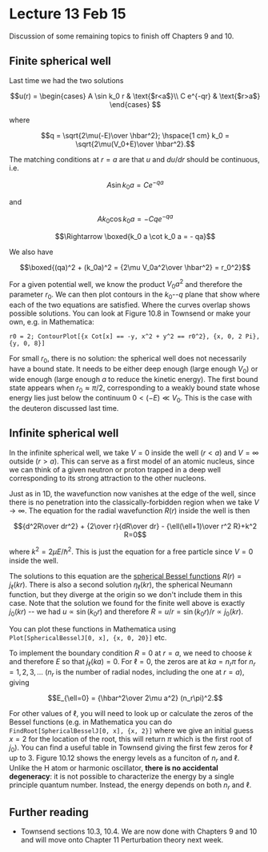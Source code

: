 # Lecture 13 Feb 15

Discussion of some remaining topics to finish off Chapters 9 and 10. 

## Finite spherical well

Last time we had the two solutions

$$u(r) = \begin{cases}  A \sin k_0 r & \text{$r<a$}\\
C e^{-qr} & \text{$r>a$}
\end{cases}
$$

where 

$$q = \sqrt{2\mu(-E)\over \hbar^2}; \hspace{1 cm} k_0 = \sqrt{2\mu(V_0+E)\over \hbar^2}.$$

The matching conditions at $r=a$ are that $u$ and $du/dr$ should be continuous, i.e.

$$A \sin k_0 a = C e^{-qa}$$

and 

$$A k_0 \cos k_0 a = - C q e^{-qa}$$

$$\Rightarrow \boxed{k_0 a \cot k_0 a = - qa}$$

We also have

$$\boxed{(qa)^2 + (k_0a)^2 = {2\mu V_0a^2\over \hbar^2} = r_0^2}$$

For a given potential well, we know the product $V_0a^2$ and therefore the parameter $r_0$. We can then plot contours in the $k_0$--$q$ plane that show where each of the two equations are satisfied. Where the curves overlap shows possible solutions. You can look at Figure 10.8 in Townsend or make your own, e.g. in Mathematica:

```
r0 = 2; ContourPlot[{x Cot[x] == -y, x^2 + y^2 == r0^2}, {x, 0, 2 Pi}, {y, 0, 8}]
```

For small $r_0$, there is no solution: the spherical well does not necessarily have a bound state. It needs to be either deep enough (large enough $V_0$) or wide enough (large enough $a$ to reduce the kinetic energy). The first bound state appears when $r_0\approx \pi/2$, corresponding to a weakly bound state whose energy lies just below the continuum $0<(-E)\ll V_0$. This is the case with the deuteron discussed last time.
 
## Infinite spherical well

In the infinite spherical well, we take $V=0$ inside the well ($r<a$) and $V=\infty$ outside ($r>a$). This can serve as a first model of an atomic nucleus, since we can think of a given neutron or proton trapped in a deep well corresponding to its strong attraction to the other nucleons.

Just as in 1D, the wavefunction now vanishes at the edge of the well, since there is no penetration into the classically-forbidden region when we take $V\rightarrow \infty$. The equation for the radial wavefunction $R(r)$ inside the well is then

$${d^2R\over dr^2} + {2\over r}{dR\over dr} - {\ell(\ell+1)\over r^2 R}+k^2 R=0$$

where $k^2 = 2\mu E/\hbar^2$. This is just the equation for a free particle since $V=0$ inside the well. 

The solutions to this equation are the [spherical Bessel functions](https://en.wikipedia.org/wiki/Bessel_function#Spherical_Bessel_functions) $R(r) = j_\ell(k r)$. There is also a second solution $\eta_\ell(kr)$, the spherical Neumann function, but they diverge at the origin so we don't include them in this case. Note that the solution we found for the finite well above is exactly $j_0(kr)$ -- we had $u\propto \sin(k_0 r)$ and therefore $R = u/r = \sin(k_0 r)/r \propto j_0(k r)$.

You can plot these functions in Mathematica using `Plot[SphericalBesselJ[0, x], {x, 0, 20}]` etc.

To implement the boundary condition $R=0$ at $r=a$, we need to choose $k$ and therefore $E$ so that $j_\ell(ka)=0$. For $\ell=0$, the zeros are at $ka=n_r\pi$ for $n_r=1,2,3,\dots$ ($n_r$ is the number of radial nodes, including the one at $r=a$), giving
 
$$E_{\ell=0} = {\hbar^2\over 2\mu a^2} (n_r\pi)^2.$$

For other values of $\ell$, you will need to look up or calculate the zeros of the Bessel functions (e.g. in Mathematica you can do `FindRoot[SphericalBesselJ[0, x], {x, 2}]` where we give an initial guess $x=2$ for the location of the root, this will return $\pi$ which is the first root of $j_0$). You can find a useful table in Townsend giving the first few zeros for $\ell$ up to 3. Figure 10.12 shows the energy levels as a funciton of $n_r$ and $\ell$. Unlike the H atom or harmonic oscillator, **there is no accidental degeneracy**: it is not possible to characterize the energy by a single principle quantum number. Instead, the energy depends on both $n_r$ and $\ell$.


 






## Further reading

- Townsend sections 10.3, 10.4. We are now done with Chapters 9 and 10 and will move onto Chapter 11 Perturbation theory next week.

